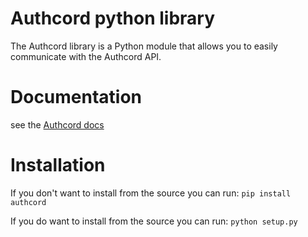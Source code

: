 # Authcord python library
The Authcord library is a Python module that allows you to easily communicate with the Authcord API.

# Documentation 
see the <a href="https://docs.authcord.xyz">Authcord docs</a>

# Installation
If you don't want to install from the source you can run:
```pip install authcord```

If you do want to install from the source you can run:
```python setup.py```
